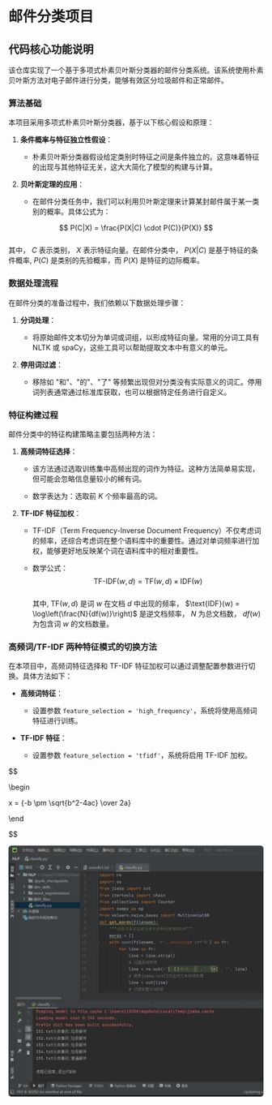 # 邮件分类项目  

## 代码核心功能说明  

该仓库实现了一个基于多项式朴素贝叶斯分类器的邮件分类系统。该系统使用朴素贝叶斯方法对电子邮件进行分类，能够有效区分垃圾邮件和正常邮件。  

### 算法基础  

本项目采用多项式朴素贝叶斯分类器，基于以下核心假设和原理：  

1. **条件概率与特征独立性假设**：  
   - 朴素贝叶斯分类器假设给定类别时特征之间是条件独立的。这意味着特征的出现与其他特征无关，这大大简化了模型的构建与计算。  
   
2. **贝叶斯定理的应用**：  
   - 在邮件分类任务中，我们可以利用贝叶斯定理来计算某封邮件属于某一类别的概率。具体公式为：  

$$    
P(C|X) = \frac{P(X|C) \cdot P(C)}{P(X)}  
$$  
  其中， $C$ 表示类别， $X$ 表示特征向量。在邮件分类中， $P(X|C)$ 是基于特征的条件概率, $P(C)$ 是类别的先验概率，而 $P(X)$ 是特征的边际概率。  

### 数据处理流程  

在邮件分类的准备过程中，我们依赖以下数据处理步骤：  

1. **分词处理**：  
   - 将原始邮件文本切分为单词或词组，以形成特征向量。常用的分词工具有 NLTK 或 spaCy，这些工具可以帮助提取文本中有意义的单元。  

2. **停用词过滤**：  
   - 移除如 "和"、"的"、"了" 等频繁出现但对分类没有实际意义的词汇。停用词列表通常通过标准库获取，也可以根据特定任务进行自定义。  

### 特征构建过程  

邮件分类中的特征构建策略主要包括两种方法：  

1. **高频词特征选择**：  
   - 该方法通过选取训练集中高频出现的词作为特征。这种方法简单易实现，但可能会忽略信息量较小的稀有词。  

   - 数学表达为：选取前 $K$ 个频率最高的词。  

2. **TF-IDF 特征加权**：  
   - TF-IDF（Term Frequency-Inverse Document Frequency）不仅考虑词的频率，还综合考虑词在整个语料库中的重要性。通过对单词频率进行加权，能够更好地反映某个词在语料库中的相对重要性。  

   - 数学公式：  
$$  
\text{TF-IDF}(w, d) = \text{TF}(w, d) \times \text{IDF}(w)  
$$   
  其中,  $\text{TF}(w, d)$ 是词 $w$ 在文档 $d$ 中出现的频率， $\text{IDF}(w) = \log\left(\frac{N}{df(w)}\right)$ 是逆文档频率， $N$ 为总文档数， $df(w)$ 为包含词  $w$ 的文档数量。  

### 高频词/TF-IDF 两种特征模式的切换方法  

在本项目中，高频词特征选择和 TF-IDF 特征加权可以通过调整配置参数进行切换。具体方法如下：  

- **高频词特征**：  
   - 设置参数 `feature_selection = 'high_frequency'`，系统将使用高频词特征进行训练。  

- **TF-IDF 特征**：  
   - 设置参数 `feature_selection = 'tfidf'`，系统将启用 TF-IDF 加权。  

$$

\begin

x = {-b \pm \sqrt{b^2-4ac} \over 2a}

\end

$$

<img src="https://github.com/chenjingding/GitDemo/blob/master/6.png">                     

